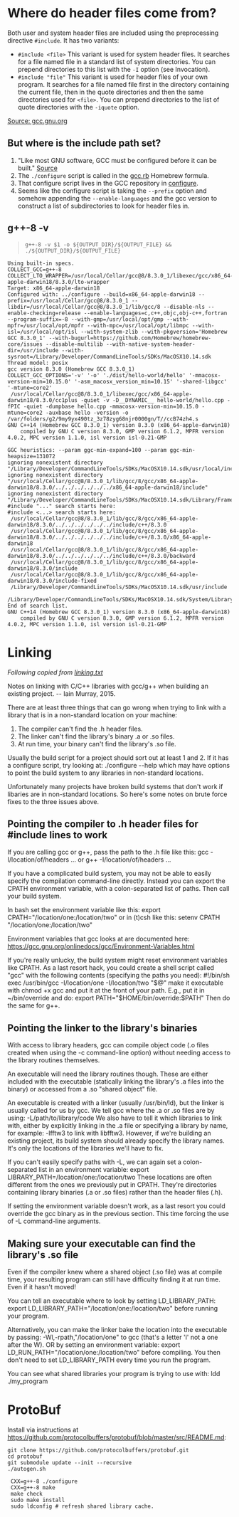 Where do header files come from?
================================
Both user and system header files are included using the preprocessing
directive `#include`. It has two variants:

- `#include <file>` This variant is used for system header files. It searches
for a file named file in a standard list of system directories. You can prepend
directories to this list with the `-I` option (see Invocation).
- `#include "file"` This variant is used for header files of your own program.
It searches for a file named file first in the directory containing the current
file, then in the quote directories and then the same directories used for
`<file>`. You can prepend directories to the list of quote directories with the
`-iquote` option.

[Source: gcc.gnu.org](https://gcc.gnu.org/onlinedocs/cpp/Include-Syntax.html#Include-Syntax)

But where is the include path set?
----------------------------------
1. "Like most GNU software, GCC must be configured before it can be built." [Source](https://gcc.gnu.org/install/configure.html)
2. The `./configure` script is called in the [gcc.rb](https://github.com/Homebrew/homebrew-core/blob/a2f529d375868fe8d907e08aa892d37c1b4d3350/Formula/gcc.rb) Homebrew formula.
3. That configure script lives in the GCC repository in [configure](https://gcc.gnu.org/git/?p=gcc.git;a=blob;f=configure;hb=af8bbdf198a7cd619efd7c9a7aef2f86d5590aae).
4. Seems like the configure script is taking the `--prefix` option and somehow appending the `--enable-languages` and the gcc version to construct a list of subdirectories to look for header files in.

g++-8 -v
--------

> `g++-8 -v $1 -o ${OUTPUT_DIR}/${OUTPUT_FILE} && ./${OUTPUT_DIR}/${OUTPUT_FILE}`

    Using built-in specs.
    COLLECT_GCC=g++-8
    COLLECT_LTO_WRAPPER=/usr/local/Cellar/gcc@8/8.3.0_1/libexec/gcc/x86_64-apple-darwin18/8.3.0/lto-wrapper
    Target: x86_64-apple-darwin18
    Configured with: ../configure --build=x86_64-apple-darwin18 --prefix=/usr/local/Cellar/gcc@8/8.3.0_1 --libdir=/usr/local/Cellar/gcc@8/8.3.0_1/lib/gcc/8 --disable-nls --enable-checking=release --enable-languages=c,c++,objc,obj-c++,fortran --program-suffix=-8 --with-gmp=/usr/local/opt/gmp --with-mpfr=/usr/local/opt/mpfr --with-mpc=/usr/local/opt/libmpc --with-isl=/usr/local/opt/isl --with-system-zlib --with-pkgversion='Homebrew GCC 8.3.0_1' --with-bugurl=https://github.com/Homebrew/homebrew-core/issues --disable-multilib --with-native-system-header-dir=/usr/include --with-sysroot=/Library/Developer/CommandLineTools/SDKs/MacOSX10.14.sdk
    Thread model: posix
    gcc version 8.3.0 (Homebrew GCC 8.3.0_1) 
    COLLECT_GCC_OPTIONS='-v' '-o' './dist/hello-world/hello' '-mmacosx-version-min=10.15.0' '-asm_macosx_version_min=10.15' '-shared-libgcc' '-mtune=core2'
     /usr/local/Cellar/gcc@8/8.3.0_1/libexec/gcc/x86_64-apple-darwin18/8.3.0/cc1plus -quiet -v -D__DYNAMIC__ hello-world/hello.cpp -fPIC -quiet -dumpbase hello.cpp -mmacosx-version-min=10.15.0 -mtune=core2 -auxbase hello -version -o /var/folders/g2/9my9yx490tz_3z78zyg68njr0000gn/T//ccB74zh4.s
    GNU C++14 (Homebrew GCC 8.3.0_1) version 8.3.0 (x86_64-apple-darwin18)
        compiled by GNU C version 8.3.0, GMP version 6.1.2, MPFR version 4.0.2, MPC version 1.1.0, isl version isl-0.21-GMP

    GGC heuristics: --param ggc-min-expand=100 --param ggc-min-heapsize=131072
    ignoring nonexistent directory "/Library/Developer/CommandLineTools/SDKs/MacOSX10.14.sdk/usr/local/include"
    ignoring nonexistent directory "/usr/local/Cellar/gcc@8/8.3.0_1/lib/gcc/8/gcc/x86_64-apple-darwin18/8.3.0/../../../../../../x86_64-apple-darwin18/include"
    ignoring nonexistent directory "/Library/Developer/CommandLineTools/SDKs/MacOSX10.14.sdk/Library/Frameworks"
    #include "..." search starts here:
    #include <...> search starts here:
     /usr/local/Cellar/gcc@8/8.3.0_1/lib/gcc/8/gcc/x86_64-apple-darwin18/8.3.0/../../../../../../include/c++/8.3.0
     /usr/local/Cellar/gcc@8/8.3.0_1/lib/gcc/8/gcc/x86_64-apple-darwin18/8.3.0/../../../../../../include/c++/8.3.0/x86_64-apple-darwin18
     /usr/local/Cellar/gcc@8/8.3.0_1/lib/gcc/8/gcc/x86_64-apple-darwin18/8.3.0/../../../../../../include/c++/8.3.0/backward
     /usr/local/Cellar/gcc@8/8.3.0_1/lib/gcc/8/gcc/x86_64-apple-darwin18/8.3.0/include
     /usr/local/Cellar/gcc@8/8.3.0_1/lib/gcc/8/gcc/x86_64-apple-darwin18/8.3.0/include-fixed
     /Library/Developer/CommandLineTools/SDKs/MacOSX10.14.sdk/usr/include
     /Library/Developer/CommandLineTools/SDKs/MacOSX10.14.sdk/System/Library/Frameworks
    End of search list.
    GNU C++14 (Homebrew GCC 8.3.0_1) version 8.3.0 (x86_64-apple-darwin18)
        compiled by GNU C version 8.3.0, GMP version 6.1.2, MPFR version 4.0.2, MPC version 1.1.0, isl version isl-0.21-GMP

Linking
=======

_Following copied from [linking.txt](https://homepages.inf.ed.ac.uk/imurray2/compnotes/library_linking.txt)_

Notes on linking with C/C++ libraries with gcc/g++ when building an
existing project.
                                                -- Iain Murray, 2015.


There are at least three things that can go wrong when trying to link
with a library that is in a non-standard location on your machine:

1. The compiler can't find the .h header files.
2. The linker can't find the library's binary .a or .so files.
3. At run time, your binary can't find the library's .so file.

Usually the build script for a project should sort out at least 1 and 2.
If it has a configure script, try looking at:
    ./configure --help
which may have options to point the build system to any libraries in
non-standard locations.

Unfortunately many projects have broken build systems that don't work if
libaries are in non-standard locations. So here's some notes on brute
force fixes to the three issues above.



## Pointing the compiler to .h header files for #include lines to work

If you are calling gcc or g++, pass the path to the .h file like this:
    gcc -I/location/of/headers ...
or
    g++ -I/location/of/headers ...

If you have a complicated build system, you may not be able to easily
specify the compilation command-line directly. Instead you can export
the CPATH environment variable, with a colon-separated list of paths.
Then call your build system.

In bash set the environment variable like this:
    export CPATH="/location/one:/location/two"
or in (t)csh like this:
    setenv CPATH "/location/one:/location/two"

Environment variables that gcc looks at are documented here:
    https://gcc.gnu.org/onlinedocs/gcc/Environment-Variables.html

If you're really unlucky, the build system might reset environment
variables like CPATH. As a last resort hack, you could create a shell
script called "gcc" with the following contents (specifying the paths
you need):
    #!/bin/sh
    exec /usr/bin/gcc -I/location/one -I/location/two "$@"
make it executable with
    chmod +x gcc
and put it at the front of your path. E.g., put it in ~/bin/override
and do:
    export PATH="$HOME/bin/override:$PATH"
Then do the same for g++.


## Pointing the linker to the library's binaries

With access to library headers, gcc can compile object code (.o files
created when using the -c command-line option) without needing access to
the library routines themselves.

An executable will need the library routines though. These are either
included with the executable (statically linking the library's .a files
into the binary) or accessed from a .so "shared object" file.

An executable is created with a linker (usually /usr/bin/ld), but the
linker is usually called for us by gcc. We tell gcc where the .a or .so
files are by using:
    -L/path/to/library/code
We also have to tell it which libraries to link with, either by
explicitly linking in the .a file or specifying a library by name, for
example:
    -lfftw3
to link with libfftw3. However, if we're building an existing project,
its build system should already specify the library names. It's only
the locations of the libraries we'll have to fix.

If you can't easily specify paths with -L, we can again set a
colon-separated list in an environment variable:
    export LIBRARY_PATH=/location/one:/location/two
These locations are often different from the ones we previously put in
CPATH. They're directories containing library binaries (.a or .so files)
rather than the header files (.h).

If setting the environment variable doesn't work, as a last resort you
could override the gcc binary as in the previous section. This time
forcing the use of -L command-line arguments.


## Making sure your executable can find the library's .so file

Even if the compiler knew where a shared object (.so file) was at
compile time, your resulting program can still have difficulty finding
it at run time. Even if it hasn't moved!

You can tell an executable where to look by setting LD_LIBRARY_PATH:
    export LD_LIBRARY_PATH="/location/one:/location/two"
before running your program.

Alternatively, you can make the linker bake the location into the
executable by passing:
    -Wl,-rpath,"/location/one"
to gcc (that's a letter 'l' not a one after the W). OR by setting an
environment variable:
    export LD_RUN_PATH="/location/one:/location/two"
before compiling. You then don't need to set LD_LIBRARY_PATH every time
you run the program.

You can see what shared libraries your program is trying to use with:
    ldd ./my_program


ProtoBuf
========

Install via instructions at https://github.com/protocolbuffers/protobuf/blob/master/src/README.md:

    git clone https://github.com/protocolbuffers/protobuf.git
    cd protobuf
    git submodule update --init --recursive
    ./autogen.sh

     CXX=g++-8 ./configure
     CXX=g++-8 make
     make check
     sudo make install
     sudo ldconfig # refresh shared library cache.
